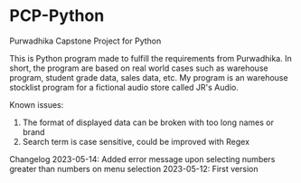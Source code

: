# PCP-Python
Purwadhika Capstone Project for Python

This is Python program made to fulfill the requirements from Purwadhika.
In short, the program are based on real world cases such as warehouse program, student grade data, sales data, etc.
My program is an warehouse stocklist program for a fictional audio store called JR's Audio.

Known issues:
1. The format of displayed data can be broken with too long names or brand
2. Search term is case sensitive, could be improved with Regex

Changelog
2023-05-14: Added error message upon selecting numbers greater than numbers on menu selection
2023-05-12: First version
